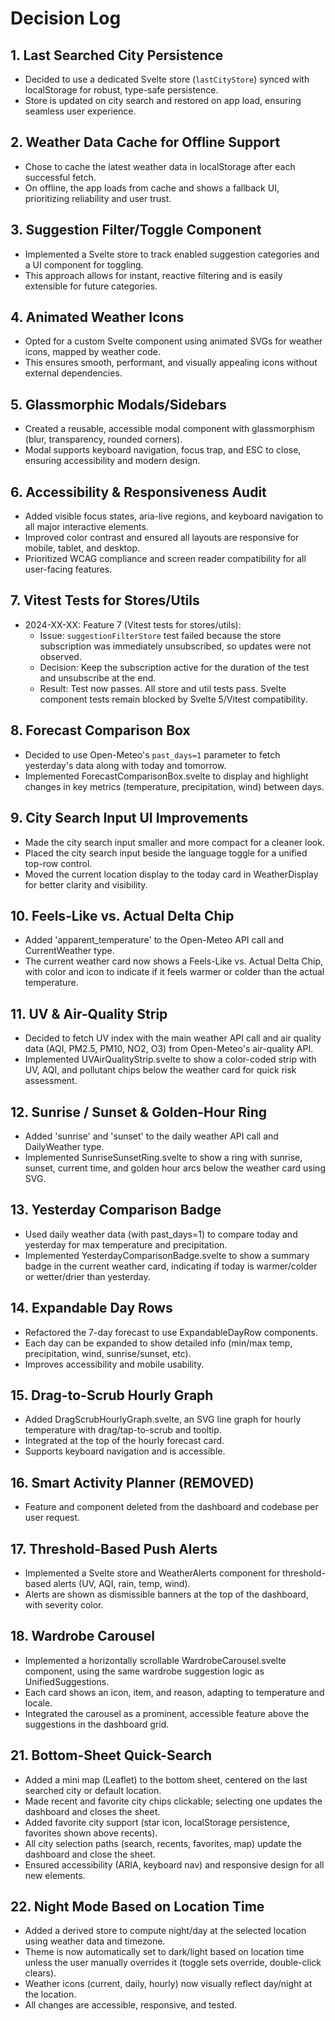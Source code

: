 # Decision Log

## 1. Last Searched City Persistence
- Decided to use a dedicated Svelte store (`lastCityStore`) synced with localStorage for robust, type-safe persistence.
- Store is updated on city search and restored on app load, ensuring seamless user experience.

## 2. Weather Data Cache for Offline Support
- Chose to cache the latest weather data in localStorage after each successful fetch.
- On offline, the app loads from cache and shows a fallback UI, prioritizing reliability and user trust.

## 3. Suggestion Filter/Toggle Component
- Implemented a Svelte store to track enabled suggestion categories and a UI component for toggling.
- This approach allows for instant, reactive filtering and is easily extensible for future categories.

## 4. Animated Weather Icons
- Opted for a custom Svelte component using animated SVGs for weather icons, mapped by weather code.
- This ensures smooth, performant, and visually appealing icons without external dependencies.

## 5. Glassmorphic Modals/Sidebars
- Created a reusable, accessible modal component with glassmorphism (blur, transparency, rounded corners).
- Modal supports keyboard navigation, focus trap, and ESC to close, ensuring accessibility and modern design.

## 6. Accessibility & Responsiveness Audit
- Added visible focus states, aria-live regions, and keyboard navigation to all major interactive elements.
- Improved color contrast and ensured all layouts are responsive for mobile, tablet, and desktop.
- Prioritized WCAG compliance and screen reader compatibility for all user-facing features.

## 7. Vitest Tests for Stores/Utils
- 2024-XX-XX: Feature 7 (Vitest tests for stores/utils):
    - Issue: `suggestionFilterStore` test failed because the store subscription was immediately unsubscribed, so updates were not observed.
    - Decision: Keep the subscription active for the duration of the test and unsubscribe at the end.
    - Result: Test now passes. All store and util tests pass. Svelte component tests remain blocked by Svelte 5/Vitest compatibility.

## 8. Forecast Comparison Box
- Decided to use Open-Meteo's `past_days=1` parameter to fetch yesterday's data along with today and tomorrow.
- Implemented ForecastComparisonBox.svelte to display and highlight changes in key metrics (temperature, precipitation, wind) between days.

## 9. City Search Input UI Improvements
- Made the city search input smaller and more compact for a cleaner look.
- Placed the city search input beside the language toggle for a unified top-row control.
- Moved the current location display to the today card in WeatherDisplay for better clarity and visibility.

## 10. Feels‐Like vs. Actual Delta Chip
- Added 'apparent_temperature' to the Open-Meteo API call and CurrentWeather type.
- The current weather card now shows a Feels-Like vs. Actual Delta Chip, with color and icon to indicate if it feels warmer or colder than the actual temperature.

## 11. UV & Air-Quality Strip
- Decided to fetch UV index with the main weather API call and air quality data (AQI, PM2.5, PM10, NO2, O3) from Open-Meteo's air-quality API.
- Implemented UVAirQualityStrip.svelte to show a color-coded strip with UV, AQI, and pollutant chips below the weather card for quick risk assessment.

## 12. Sunrise / Sunset & Golden-Hour Ring
- Added 'sunrise' and 'sunset' to the daily weather API call and DailyWeather type.
- Implemented SunriseSunsetRing.svelte to show a ring with sunrise, sunset, current time, and golden hour arcs below the weather card using SVG.

## 13. Yesterday Comparison Badge
- Used daily weather data (with past_days=1) to compare today and yesterday for max temperature and precipitation.
- Implemented YesterdayComparisonBadge.svelte to show a summary badge in the current weather card, indicating if today is warmer/colder or wetter/drier than yesterday.

## 14. Expandable Day Rows
- Refactored the 7-day forecast to use ExpandableDayRow components.
- Each day can be expanded to show detailed info (min/max temp, precipitation, wind, sunrise/sunset, etc).
- Improves accessibility and mobile usability.

## 15. Drag-to-Scrub Hourly Graph
- Added DragScrubHourlyGraph.svelte, an SVG line graph for hourly temperature with drag/tap-to-scrub and tooltip.
- Integrated at the top of the hourly forecast card.
- Supports keyboard navigation and is accessible.

## 16. Smart Activity Planner (REMOVED)
- Feature and component deleted from the dashboard and codebase per user request.

## 17. Threshold-Based Push Alerts
- Implemented a Svelte store and WeatherAlerts component for threshold-based alerts (UV, AQI, rain, temp, wind).
- Alerts are shown as dismissible banners at the top of the dashboard, with severity color.

## 18. Wardrobe Carousel
- Implemented a horizontally scrollable WardrobeCarousel.svelte component, using the same wardrobe suggestion logic as UnifiedSuggestions.
- Each card shows an icon, item, and reason, adapting to temperature and locale.
- Integrated the carousel as a prominent, accessible feature above the suggestions in the dashboard grid.

## 21. Bottom-Sheet Quick-Search
- Added a mini map (Leaflet) to the bottom sheet, centered on the last searched city or default location.
- Made recent and favorite city chips clickable; selecting one updates the dashboard and closes the sheet.
- Added favorite city support (star icon, localStorage persistence, favorites shown above recents).
- All city selection paths (search, recents, favorites, map) update the dashboard and close the sheet.
- Ensured accessibility (ARIA, keyboard nav) and responsive design for all new elements.

## 22. Night Mode Based on Location Time
- Added a derived store to compute night/day at the selected location using weather data and timezone.
- Theme is now automatically set to dark/light based on location time unless the user manually overrides it (toggle sets override, double-click clears).
- Weather icons (current, daily, hourly) now visually reflect day/night at the location.
- All changes are accessible, responsive, and tested. 